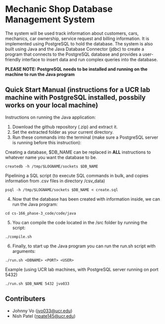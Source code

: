 # Mechanic Shop Database Management System

The system will be used track information about customers, cars, mechanics, car ownership, service request and billing information. It is implemented using PostgreSQL to hold the database. The system is also built using Java and the Java Database Connector (jdbc) to create a program that connects to the PostgreSQL database and provides a user-friendly interface to insert data and run complex queries into the database.

**PLEASE NOTE: PostgreSQL needs to be installed and running on the machine to run the Java program**

## Quick Start Manual (instructions for a UCR lab machine with PostgreSQL installed, possbily works on your local machine)

Instructions on running the Java application:
1. Download the github repository (.zip) and extract it.
2. Set the extracted folder as your current directory.
3. Run these commands into the terminal (make sure a PostgreSQL server is running before this instruction):

Creating a database, $DB_NAME can be replaced in **ALL** instructions to whatever name you want the database to be.
```
createdb -h /tmp/$LOGNAME/sockets $DB_NAME
```

Pipelining a SQL script (to execute SQL commands in bulk, and copies information from .csv files in directory /csv_data)
```
psql -h /tmp/$LOGNAME/sockets $DB_NAME < create.sql
```

4. Now that the database has been created with information inside, we can run the Java program:
```
cd cs-166_phase-3_code/code/java
```

5. You can compile the code located in the /src folder by running the script:
```
./compile.sh
```
6. Finally, to start up the Java program you can run the run.sh script with arguments:
```
./run.sh <DBNAME> <PORT> <USER>
```
Example (using UCR lab machines, with PostgreSQL server running on port 5432)
```
./run.sh $DB_NAME 5432 jvo033
```

## Contributers
* Johnny Vo (jvo033@ucr.edu)
* Nish Patel (npate145@ucr.edu)
